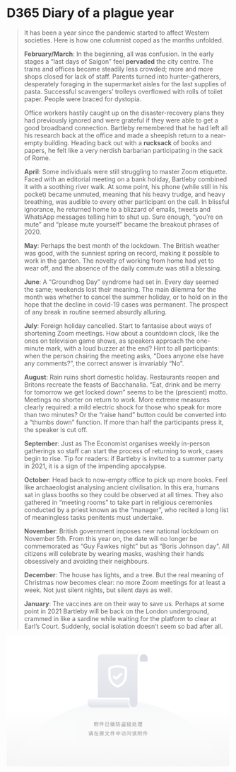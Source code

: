 # D365 Diary of a plague year
> It has been a year since the pandemic started to affect Western societies. Here is how one columnist coped as the months unfolded.
 > 
> **February/March**:  In the beginning, all was confusion. In the early stages a “last days of Saigon” feel **pervaded** the city centre. The trains and offices became steadily less crowded; more and more shops closed for lack of staff. Parents turned into hunter-gatherers, desperately foraging in the supermarket aisles for the last supplies of pasta. Successful scavengers’ trolleys overflowed with rolls of toilet paper. People were braced for dystopia.
 > 
> Office workers hastily caught up on the disaster-recovery plans they had previously ignored and were grateful if they were able to get a good broadband connection. Bartleby remembered that he had left all his research back at the office and made a sheepish return to a near-empty building. Heading back out with a **rucksack** of books and papers, he felt like a very nerdish barbarian participating in the sack of Rome.
 > 
> **April**: Some individuals were still struggling to master Zoom etiquette. Faced with an editorial meeting on a bank holiday, Bartleby combined it with a soothing river walk. At some point, his phone (while still in his pocket) became unmuted, meaning that his heavy trudge, and heavy breathing, was audible to every other participant on the call. In blissful ignorance, he returned home to a blizzard of emails, tweets and WhatsApp messages telling him to shut up. Sure enough, “you’re on mute” and “please mute yourself” became the breakout phrases of 2020.
 > 
> **May**: Perhaps the best month of the lockdown. The British weather was good, with the sunniest spring on record, making it possible to work in the garden. The novelty of working from home had yet to wear off, and the absence of the daily commute was still a blessing.
 > 
> **June**: A “Groundhog Day” syndrome had set in. Every day seemed the same; weekends lost their meaning. The main dilemma for the month was whether to cancel the summer holiday, or to hold on in the hope that the decline in covid-19 cases was permanent. The prospect of any break in routine seemed absurdly alluring.
 > 
> **July**: Foreign holiday cancelled. Start to fantasise about ways of shortening Zoom meetings. How about a countdown clock, like the ones on television game shows, as speakers approach the one-minute mark, with a loud buzzer at the end? Hint to all participants: when the person chairing the meeting asks, “Does anyone else have any comments?”, the correct answer is invariably “No”.
 > 
> **August**: Rain ruins short domestic holiday. Restaurants reopen and Britons recreate the feasts of Bacchanalia. “Eat, drink and be merry for tomorrow we get locked down” seems to be the (prescient) motto. Meetings no shorter on return to work. More extreme measures clearly required: a mild electric shock for those who speak for more than two minutes? Or the “raise hand” button could be converted into a “thumbs down” function. If more than half the participants press it, the speaker is cut off.
 > 
> **September**: Just as The Economist organises weekly in-person gatherings so staff can start the process of returning to work, cases begin to rise. Tip for readers: if Bartleby is invited to a summer party in 2021, it is a sign of the impending apocalypse.
 > 
> **October**: Head back to now-empty office to pick up more books. Feel like archaeologist analysing ancient civilisation. In this era, humans sat in glass booths so they could be observed at all times. They also gathered in “meeting rooms” to take part in religious ceremonies conducted by a priest known as the “manager”, who recited a long list of meaningless tasks penitents must undertake.
 > 
> **November**: British government imposes new national lockdown on November 5th. From this year on, the date will no longer be commemorated as “Guy Fawkes night” but as “Boris Johnson day”. All citizens will celebrate by wearing masks, washing their hands obsessively and avoiding their neighbours.
 > 
> **December**: The house has lights, and a tree. But the real meaning of Christmas now becomes clear: no more Zoom meetings for at least a week. Not just silent nights, but silent days as well.
 > 
> **January**: The vaccines are on their way to save us. Perhaps at some point in 2021 Bartleby will be back on the London underground, crammed in like a sardine while waiting for the platform to clear at Earl’s Court. Suddenly, social isolation doesn’t seem so bad after all.
 > 

![](./img/boxcn8dTmTsCMDx7q7D8dkct0lh.png)

